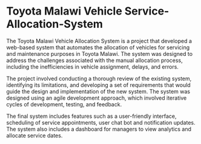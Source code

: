 # Toyota Malawi Vehicle Service-Allocation-System

The Toyota Malawi Vehicle Allocation System is a project that developed a web-based system that
automates the allocation of vehicles for servicing and maintenance purposes in Toyota Malawi. The system
was designed to address the challenges associated with the manual allocation process, including the
inefficiencies in vehicle assignment, delays, and errors. 

The project involved conducting a thorough review of the existing system, identifying its limitations, and
developing a set of requirements that would guide the design and implementation of the new system. The
system was designed using an agile development approach, which involved iterative cycles of development,
testing, and feedback. 

The final system includes features such as a user-friendly interface, scheduling of service appointments,
user chat bot and notification updates. The system also includes a dashboard for managers to view analytics
and allocate service dates. 
